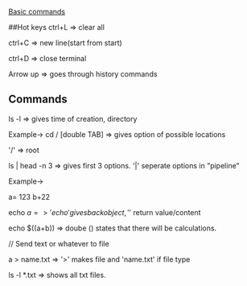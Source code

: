 [Basic commands](https://www.hostinger.com/tutorials/linux-commands)

##Hot keys
ctrl+L => clear all

ctrl+C => new line(start from start)

ctrl+D => close terminal


Arrow up => goes through history commands

## Commands

ls -l => gives time of creation, directory

Example-> cd / [double TAB] => gives option of possible locations

'/' => root 

ls | head -n 3 => gives first 3 options. '|' seperate options in "pipeline"

Example->

a= 123
b+22

echo $a => 'echo' gives back object, '$' return value/content

echo $((a+b)) => doube () states that there will be calculations.

// Send text or whatever to file

a > name.txt => '>' makes file and 'name.txt' if file type 

ls -l *.txt => shows all txt files.

